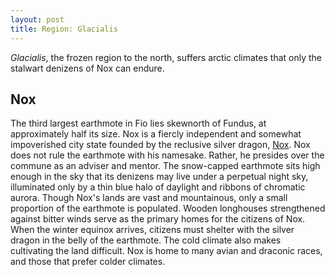 ```yaml
---
layout: post
title: Region: Glacialis
---
```


*Glacialis*, the frozen region to the north, suffers arctic climates that only the stalwart denizens of Nox can endure.

## Nox

The third largest earthmote in Fio lies skewnorth of Fundus, at approximately half its size. Nox is a fiercly independent and somewhat impoverished city state founded by the reclusive silver dragon, [Nox](). Nox does not rule the earthmote with his namesake. Rather, he presides over the commune as an adviser and mentor. The snow-capped earthmote sits high enough in the sky that its denizens may live under a perpetual night sky, illuminated only by a thin blue halo of daylight and ribbons of chromatic aurora. Though Nox's lands are vast and mountainous, only a small proportion of the earthmote is populated. Wooden longhouses strengthened against bitter winds serve as the primary homes for the citizens of Nox. When the winter equinox arrives, citizens must shelter with the silver dragon in the belly of the earthmote. The cold climate also makes cultivating the land difficult. Nox is home to many avian and draconic races, and those that prefer colder climates.
